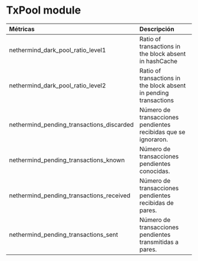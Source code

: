 # TxPool module

| Métricas | Descripción |
| :--- | :--- |
| nethermind\_dark\_pool\_ratio\_level1 | Ratio of transactions in the block absent in hashCache |
| nethermind\_dark\_pool\_ratio\_level2 | Ratio of transactions in the block absent in pending transactions |
| nethermind\_pending\_transactions\_discarded | Número de transacciones pendientes recibidas que se ignoraron. |
| nethermind\_pending\_transactions\_known | Número de transacciones pendientes conocidas. |
| nethermind\_pending\_transactions\_received | Número de transacciones pendientes recibidas de pares. |
| nethermind\_pending\_transactions\_sent | Número de transacciones pendientes transmitidas a pares. |

